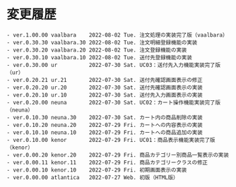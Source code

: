 # 変更履歴

	- ver.1.00.00 vaalbara    2022-08-02 Tue. 注文処理の実装完了版（vaalbara）
	- ver.0.30.30 vaalbara.30 2022-08-02 Tue. 注文明細登録機能の実装
	- ver.0.30.20 vaalbara.20 2022-08-02 Tue. 注文登録機能の実装
	- ver.0.30.10 vaalbara.10 2022-08-02 Tue. 送付先登録機能の実装
	- ver.0.30.00 ur          2022-07-30 Sat. UC03：送付先入力機能実装完了版（ur）
	- ver.0.20.21 ur.21       2022-07-30 Sat. 送付先確認画面表示の修正
	- ver.0.20.20 ur.20       2022-07-30 Sat. 送付先確認画面表示の実装
	- ver.0.20.10 ur.10       2022-07-30 Sat. 送付先入力画面表示の実装
	- ver.0.20.00 neuna       2022-07-30 Sat. UC02：カート操作機能実装完了版（neuna）
	- ver.0.10.30 neuna.30    2022-07-30 Sat. カート内の商品削除の実装
	- ver.0.10.20 neuna.20    2022-07-29 Fri. カートへの内容表示の実装
	- ver.0.10.10 neuna.10    2022-07-29 Fri. カートへの商品追加の実装
	- ver.0.10.00 kenor       2022-07-29 Fri. UC01：商品表示機能実装完了版（kenor）
	- ver.0.00.20 kenor.20    2022-07-29 Fri. 商品カテゴリー別商品一覧表示の実装
	- ver.0.00.11 kenor.11    2022-07-29 Fri. 商品カテゴリークラスの修正
	- ver.0.00.10 kenor.10    2022-07-29 Fri. 初期画面表示の実装
	- ver.0.00.00 atlantica   2022-07-27 Web. 初版（HTML版）